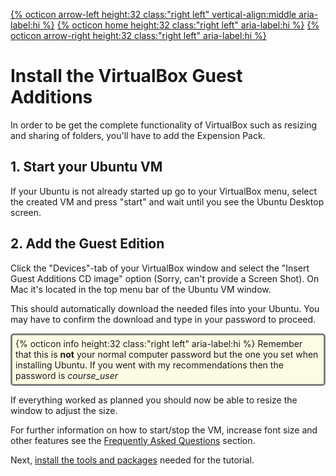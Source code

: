 [{% octicon arrow-left height:32 class:"right left" vertical-align:middle aria-label:hi %}](SU_U.md) [{% octicon home height:32 class:"right left" aria-label:hi %}](index.md) [{% octicon arrow-right height:32 class:"right left" aria-label:hi %}](SU_D.md)

# Install the VirtualBox Guest Additions

In order to be get the complete functionality of VirtualBox such as resizing and sharing of folders, you'll have to add the Expension Pack.

## 1. Start your Ubuntu VM

If your Ubuntu is not already started up go to your VirtualBox menu, select the created VM and press "start" and wait until you see the Ubuntu Desktop screen.

## 2. Add the Guest Edition

Click the "Devices"-tab of your VirtualBox window and select the "Insert Guest Additions CD image" option (Sorry, can't provide a Screen Shot). On Mac it's located in the top menu bar of the Ubuntu VM window.

This should automatically download the needed files into your Ubuntu. You may have to confirm the download and type in your password to proceed.

<div style="background-color:#fcfce5;border-radius:5px;border-style:solid;border-color:gray;padding:5px">
  {% octicon info height:32 class:"right left" aria-label:hi %} 
  Remember that this is <b>not</b> your normal computer password but the one you set when installing Ubuntu. If you went with my recommendations then the password is <i>course_user</i>
</div>

If everything worked as planned you should now be able to resize the window to adjust the size.

For further information on how to start/stop the VM, increase font size and other features see the [Frequently Asked Questions](FAQs.md) section.

Next, [install the tools and packages](SU_I.md) needed for the tutorial.
